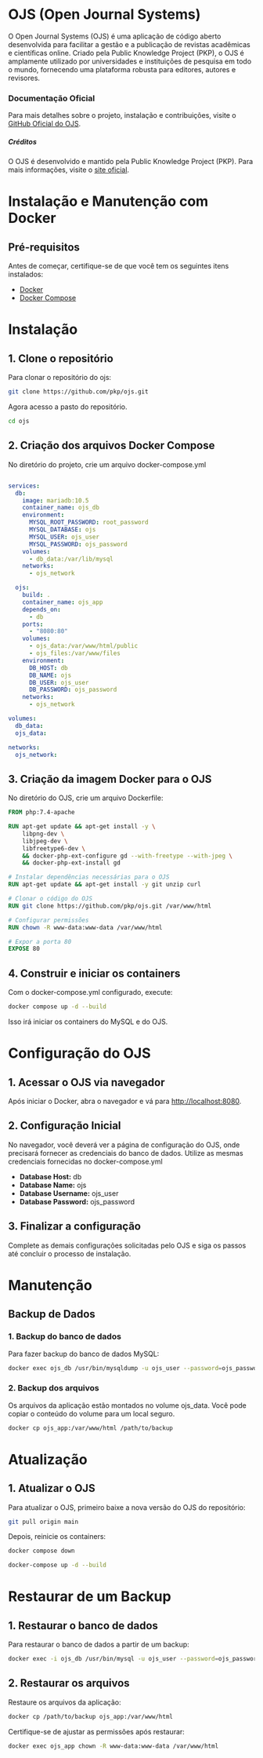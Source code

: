 # OJS (Open Journal Systems)

O Open Journal Systems (OJS) é uma aplicação de código aberto desenvolvida para facilitar a gestão e a publicação de revistas acadêmicas e científicas online. Criado pela Public Knowledge Project (PKP), o OJS é amplamente utilizado por universidades e instituições de pesquisa em todo o mundo, fornecendo uma plataforma robusta para editores, autores e revisores.

### Documentação Oficial

Para mais detalhes sobre o projeto, instalação e contribuições, visite o [GitHub Oficial do OJS](https://github.com/pkp/ojs).

##### Créditos
O OJS é desenvolvido e mantido pela Public Knowledge Project (PKP). Para mais informações, visite o [site oficial](https://pkp.sfu.ca/software/ojs/).

# Instalação e Manutenção com Docker

## Pré-requisitos
Antes de começar, certifique-se de que você tem os seguintes itens instalados:

- [Docker](https://www.docker.com/)
- [Docker Compose](https://docs.docker.com/compose/)

# Instalação
## 1. Clone o repositório
Para clonar o repositório do ojs:

```sh
git clone https://github.com/pkp/ojs.git
```
Agora acesso a pasto do repositório.
```sh
cd ojs
```

## 2. Criação dos arquivos Docker Compose

No diretório do projeto, crie um arquivo docker-compose.yml

```yaml

services:
  db:
    image: mariadb:10.5
    container_name: ojs_db
    environment:
      MYSQL_ROOT_PASSWORD: root_password
      MYSQL_DATABASE: ojs
      MYSQL_USER: ojs_user
      MYSQL_PASSWORD: ojs_password
    volumes:
      - db_data:/var/lib/mysql
    networks:
      - ojs_network

  ojs:
    build: .
    container_name: ojs_app
    depends_on:
      - db
    ports:
      - "8080:80"
    volumes:
      - ojs_data:/var/www/html/public
      - ojs_files:/var/www/files
    environment:
      DB_HOST: db
      DB_NAME: ojs
      DB_USER: ojs_user
      DB_PASSWORD: ojs_password
    networks:
      - ojs_network

volumes:
  db_data:
  ojs_data:

networks:
  ojs_network:


```
## 3. Criação da imagem Docker para o OJS
No diretório do OJS, crie um arquivo Dockerfile:

```Dockerfile
FROM php:7.4-apache

RUN apt-get update && apt-get install -y \
    libpng-dev \
    libjpeg-dev \
    libfreetype6-dev \
    && docker-php-ext-configure gd --with-freetype --with-jpeg \
    && docker-php-ext-install gd

# Instalar dependências necessárias para o OJS
RUN apt-get update && apt-get install -y git unzip curl

# Clonar o código do OJS
RUN git clone https://github.com/pkp/ojs.git /var/www/html

# Configurar permissões
RUN chown -R www-data:www-data /var/www/html

# Expor a porta 80
EXPOSE 80

```

## 4. Construir e iniciar os containers
Com o docker-compose.yml configurado, execute:

```sh
docker compose up -d --build
```
Isso irá iniciar os containers do MySQL e do OJS.

# Configuração do OJS

## 1. Acessar o OJS via navegador

Após iniciar o Docker, abra o navegador e vá para [http://localhost:8080](http://localhost:8080).

## 2. Configuração Inicial

No navegador, você deverá ver a página de configuração do OJS, onde precisará fornecer as credenciais do banco de dados. Utilize as mesmas credenciais fornecidas no docker-compose.yml

- **Database Host:** db
- **Database Name:** ojs
- **Database Username:** ojs_user
- **Database Password:** ojs_password

## 3. Finalizar a configuração

Complete as demais configurações solicitadas pelo OJS e siga os passos até concluir o processo de instalação.

# Manutenção

## Backup de Dados

### 1. Backup do banco de dados

Para fazer backup do banco de dados MySQL:

```sh
docker exec ojs_db /usr/bin/mysqldump -u ojs_user --password=ojs_password ojs > backup.sql
```

### 2. Backup dos arquivos

Os arquivos da aplicação estão montados no volume ojs_data. Você pode copiar o conteúdo do volume para um local seguro.

```sh
docker cp ojs_app:/var/www/html /path/to/backup
```

# Atualização
## 1. Atualizar o OJS

Para atualizar o OJS, primeiro baixe a nova versão do OJS do repositório:

```sh
git pull origin main
```

Depois, reinicie os containers:

```sh
docker compose down
```

```sh
docker-compose up -d --build
```

# Restaurar de um Backup
## 1. Restaurar o banco de dados

Para restaurar o banco de dados a partir de um backup:

```sh
docker exec -i ojs_db /usr/bin/mysql -u ojs_user --password=ojs_password ojs < backup.sql
```

## 2. Restaurar os arquivos

Restaure os arquivos da aplicação:

```sh
docker cp /path/to/backup ojs_app:/var/www/html
```

Certifique-se de ajustar as permissões após restaurar:

```sh
docker exec ojs_app chown -R www-data:www-data /var/www/html
```